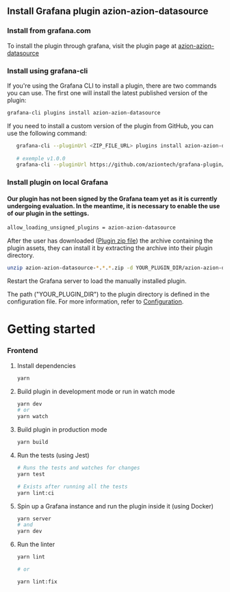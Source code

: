 ## Install Grafana plugin azion-azion-datasource

### Install from grafana.com
To install the plugin through grafana, visit the plugin page at [azion-azion-datasource](https://grafana.com/grafana/plugins/azion-azion-datasource/)
### Install using grafana-cli
If you're using the Grafana CLI to install a plugin, there are two commands you can use. The first one will install the latest published version of the plugin:
   ```bash
   grafana-cli plugins install azion-azion-datasource
   ```
If you need to install a custom version of the plugin from GitHub, you can use the following command:
```bash
   grafana-cli --pluginUrl <ZIP_FILE_URL> plugins install azion-azion-datasource
   
   # exemple v1.0.0
   grafana-cli --pluginUrl https://github.com/aziontech/grafana-plugin/releases/download/v1.0.0/azion-azion-datasource-1.0.0.zip plugins install azion-azion-datasource
```
### Install plugin on local Grafana

#### Our plugin has not been signed by the Grafana team yet as it is currently undergoing evaluation. In the meantime, it is necessary to enable the use of our plugin in the settings.

```bash
allow_loading_unsigned_plugins = azion-azion-datasource
```

After the user has downloaded ([Plugin zip file](https://github.com/aziontech/grafana-plugin/releases/latest)) the archive containing the plugin assets, they can install it by extracting the archive into their plugin directory.
```bash
unzip azion-azion-datasource-*.*.*.zip -d YOUR_PLUGIN_DIR/azion-azion-datasource
```
Restart the Grafana server to load the manually installed plugin.

The path ("YOUR_PLUGIN_DIR") to the plugin directory is defined in the configuration file. For more information, refer to [Configuration](https://grafana.com/docs/grafana/v8.4/administration/configuration/#plugins).




# Getting started

### Frontend

1. Install dependencies

   ```bash
   yarn
   ```

2. Build plugin in development mode or run in watch mode

   ```bash
   yarn dev
   # or
   yarn watch
   ```

3. Build plugin in production mode

   ```bash
   yarn build
   ```

4. Run the tests (using Jest)

   ```bash
   # Runs the tests and watches for changes
   yarn test
   
   # Exists after running all the tests
   yarn lint:ci
   ```

5. Spin up a Grafana instance and run the plugin inside it (using Docker)

   ```bash
   yarn server
   # and
   yarn dev 
   ```

6. Run the linter

   ```bash
   yarn lint
   
   # or

   yarn lint:fix
   ```
